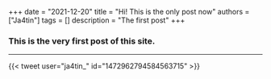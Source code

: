 +++
date = "2021-12-20"
title = "Hi! This is the only post now"
authors = ["Ja4tin"]
tags = []
description = "The first post"
+++

### This is the very first post of this site.

---
   {{< tweet user="ja4tin_" id="1472962794584563715" >}}
